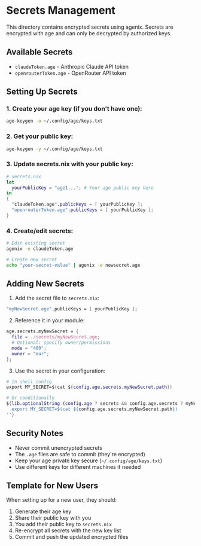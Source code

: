 # Secrets Management

This directory contains encrypted secrets using agenix. Secrets are encrypted with age and can only be decrypted by authorized keys.

## Available Secrets

- `claudeToken.age` - Anthropic Claude API token
- `openrouterToken.age` - OpenRouter API token

## Setting Up Secrets

### 1. Create your age key (if you don't have one):

```bash
age-keygen -o ~/.config/age/keys.txt
```

### 2. Get your public key:

```bash
age-keygen -y ~/.config/age/keys.txt
```

### 3. Update secrets.nix with your public key:

```nix
# secrets.nix
let
  yourPublicKey = "age1..."; # Your age public key here
in
{
  "claudeToken.age".publicKeys = [ yourPublicKey ];
  "openrouterToken.age".publicKeys = [ yourPublicKey ];
}
```

### 4. Create/edit secrets:

```bash
# Edit existing secret
agenix -e claudeToken.age

# Create new secret
echo "your-secret-value" | agenix -e newsecret.age
```

## Adding New Secrets

1. Add the secret file to `secrets.nix`:

```nix
"myNewSecret.age".publicKeys = [ yourPublicKey ];
```

2. Reference it in your module:

```nix
age.secrets.myNewSecret = {
  file = ./secrets/myNewSecret.age;
  # Optional: specify owner/permissions
  mode = "400";
  owner = "mar";
};
```

3. Use the secret in your configuration:

```nix
# In shell config
export MY_SECRET=$(cat ${config.age.secrets.myNewSecret.path})

# Or conditionally
${lib.optionalString (config.age ? secrets && config.age.secrets ? myNewSecret) ''
  export MY_SECRET=$(cat ${config.age.secrets.myNewSecret.path})
''}
```

## Security Notes

- Never commit unencrypted secrets
- The `.age` files are safe to commit (they're encrypted)
- Keep your age private key secure (`~/.config/age/keys.txt`)
- Use different keys for different machines if needed

## Template for New Users

When setting up for a new user, they should:

1. Generate their age key
2. Share their public key with you
3. You add their public key to `secrets.nix`
4. Re-encrypt all secrets with the new key list
5. Commit and push the updated encrypted files
